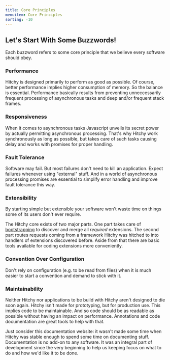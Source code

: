 ```yaml
---
title: Core Principles
menuitem: Core Principles
sorting: -10
---
```


## Let's Start With Some Buzzwords!

Each buzzword refers to some core principle that we believe every software should obey.

### Performance

Hitchy is designed primarily to perform as good as possible. Of course, better performance implies higher consumption of memory. So the balance is essential. Performance basically results from preventing unneccessarily frequent processing of asynchronous tasks and deep and/or frequent stack frames.

### Responsiveness

When it comes to asynchronous tasks Javascript unveils its secret power by actually permitting asynchronous processing. That's why Hitchy work synchronously as long as possible, but takes care of such tasks causing delay and works with promises for proper handling.  

### Fault Tolerance

Software may fail. But most failures don't need to kill an application. Expect failures whenever using "external" stuff. And in a world of asynchronous processing promises are essential to simplify error handling and improve fault tolerance this way.

### Extensibility

By starting simple but extensible your software won't waste time on things some of its users don't ever require. 

The Hitchy core exists of two major parts. One part takes care of [bootstrapping](runtime/bootstrap.html) to discover and merge all _required_ extensions. The second part routes requests coming from a framework Hitchy was hitched to into handlers of extensions discovered before. Aside from that there are basic tools available for coding extensions more conveniently.

### Convention Over Configuration

Don't rely on configuration (e.g. to be read from files) when it is much easier to start a convention and demand to stick with it.

### Maintainability

Neither Hitchy nor applications to be build with Hitchy aren't designed to die soon again. Hitchy isn't made for prototyping, but for production use. This implies code to be maintainable. And so code should be as readable as possible without having an impact on performance. Annotations and code documentation are great tools to help with that.

Just consider this documentation website: it wasn't made some time when Hitchy was stable enough to spend some time on documenting stuff. Documentation is no add-on to any software. It was an integral part of development since the very beginning to help us keeping focus on what to do and how we'd like it to be done.

